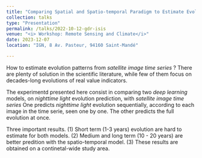 ```yaml
---
title: "Comparing Spatial and Spatio-temporal Paradigm to Estimate Evolution Patterns from Satellite Images"
collection: talks
type: "Presentation"
permalink: /talks/2022-10-12-gdr-isis
venue: "<i> Workshop: Remote Sensing and Climate</i>"
date: 2023-12-07
location: "IGN, 8 Av. Pasteur, 94160 Saint-Mandé"

---
```

How to estimate evolution patterns from *satellite image time series* ? There are plenty of solution in the scientific literature, while few of them focus on decades-long evolutions of real value indicators. 

The experimentd presented here consist in comparing two *deep learning* models, on *nighttime light* evolution prediction, with *satellite image time series* One predicts *nighttime light* evolution sequentially, according to each image in the time serie, seen one by one. The other predicts the full evolution at once.

Three important results. (1) Short term (1-3 years) evolution are hard to estimate for both models. (2) Medium and long term (10 - 20 years) are better predition with the spatio-temporal model. (3) These results are obtained on a continetal-wide study area.
